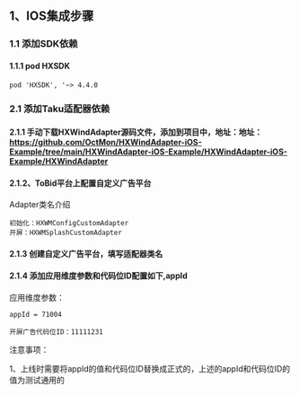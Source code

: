 ## 1、IOS集成步骤
### 1.1 添加SDK依赖
#### 1.1.1 pod HXSDK
```
pod 'HXSDK', '~> 4.4.0
```
### 2.1 添加Taku适配器依赖
#### 2.1.1 手动下载HXWindAdapter源码文件，添加到项目中，地址：地址：https://github.com/OctMon/HXWindAdapter-iOS-Example/tree/main/HXWindAdapter-iOS-Example/HXWindAdapter-iOS-Example/HXWindAdapter

#### 2.1.2、ToBid平台上配置自定义广告平台
Adapter类名介绍
```
初始化：HXWMConfigCustomAdapter
开屏：HXWMSplashCustomAdapter
```
#### 2.1.3 创建自定义广告平台，填写适配器类名
#### 2.1.4 添加应用维度参数和代码位ID配置如下,appId
应用维度参数：
```
appId = 71004
```
```
开屏广告代码位ID：11111231
```
注意事项：

1、上线时需要将appId的值和代码位ID替换成正式的，上述的appId和代码位ID的值为测试通用的